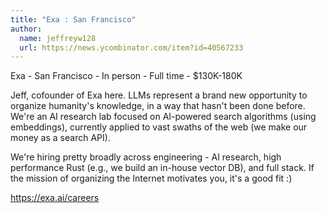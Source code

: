 ```yaml
---
title: "Exa : San Francisco"
author:
  name: jeffreyw128
  url: https://news.ycombinator.com/item?id=40567233
---
```

Exa - San Francisco - In person - Full time - $130K-180K

Jeff, cofounder of Exa here. LLMs represent a brand new opportunity to organize humanity&#x27;s knowledge, in a way that hasn&#x27;t been done before. We&#x27;re an AI research lab focused on AI-powered search algorithms (using embeddings), currently applied to vast swaths of the web (we make our money as a search API).

We&#x27;re hiring pretty broadly across engineering - AI research, high performance Rust (e.g., we build an in-house vector DB), and full stack. If the mission of organizing the Internet motivates you, it&#x27;s a good fit :)

<a href="https:&#x2F;&#x2F;exa.ai&#x2F;careers">https:&#x2F;&#x2F;exa.ai&#x2F;careers</a>
